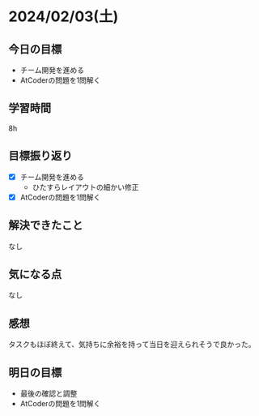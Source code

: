 # 2024/02/03(土)

## 今日の目標
* チーム開発を進める
* AtCoderの問題を1問解く

## 学習時間
8h

## 目標振り返り
* [x] チーム開発を進める
  * ひたすらレイアウトの細かい修正
* [x] AtCoderの問題を1問解く

## 解決できたこと
なし

## 気になる点
なし

## 感想
タスクもほぼ終えて、気持ちに余裕を持って当日を迎えられそうで良かった。

## 明日の目標
* 最後の確認と調整
* AtCoderの問題を1問解く